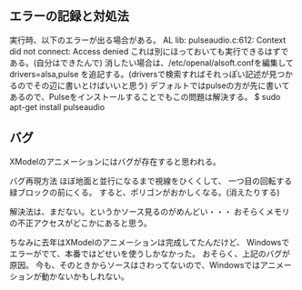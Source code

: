 エラーの記録と対処法
----

実行時、以下のエラーが出る場合がある。
	AL lib: pulseaudio.c:612: Context did not connect: Access denied
これは別にほっておいても実行できるはずである。(自分はできたんで)
消したい場合は、/etc/openal/alsoft.confを編集して
	drivers=alsa,pulse
を追記する。(driversで検索すればそれっぽい記述が見つかるのでその辺に書いとけばいいと思う)
デフォルトではpulseの方が先に書いてあるので、Pulseをインストールすることでもこの問題は解決する。
	$ sudo apt-get install pulseaudio


バグ
----
XModelのアニメーションにはバグが存在すると思われる。

バグ再現方法
		ほぼ地面と並行になるまで視線をひくくして、
		一つ目の回転する緑ブロックの前にくる。
		すると、ポリゴンがおかしくなる。(消えたりする)

解決法は、まだない。というかソース見るのがめんどい・・・
おそらくメモリの不正アクセスがどこかにあると思う。


ちなみに去年はXModelのアニメーションは完成してたんだけど、
Windowsでエラーがでて、本番ではどせいを使うしかなかった。
おそらく、上記のバグが原因。
今も、そのときからソースはさわってないので、Windowsではアニメーションが動かないかもしれない。


